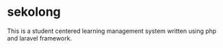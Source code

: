 # sekolong
This is a student centered learning management system written using php and laravel framework.
